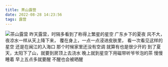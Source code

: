 ```yaml
---
title: 茶山露营
date: 2022-08-28 14:23:56
tags: 露营
---
```

 ![][1]
昨天露营，时隔多看到了称得上繁星的星空
广东乡下的夏夜
风不大，夜凉水一样从天上降下来，
覆在身上，一点一点浸进皮肤里，
看一次看见这样的星空
还是在闽江的入海口
那个时候家里还没有空调
就算有也是很少开的
到了夏天，太阳下了山，就要到房顶上去浇水
晚上就到星空下用磁带听爷爷泡的茶
慢慢睡着
早上五点多就要醒
不醒也会被晒醒

[1]:	# "茶山露营"